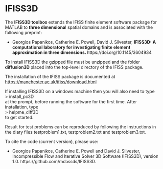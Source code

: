 # IFISS3D
The <b> IFISS3D toolbox</b> extends the IFISS finite element software package for MATLAB to <b> three dimensional</b> spatial domains and is
associated with the following preprint: <br>
<ul> 
<li> Georgios Papanikos, Catherine E. Powell, David J. Silvester, <b> IFISS3D: A computational laboratory for investigating finite element approximation in three dimensions. </b>
https://doi.org/10.1145/3604934
  </ul> 


To install IFISS3D the gzipped file must be unzipped and the folder <b> diffusion3D </b> placed into the top-level directory of the
IFISS package. 

The installation of the IFISS package is documented at
https://manchester.ac.uk/ifiss/download.html

If installing IFISS3D on a windows machine then you will also need to type <br>
$>$ install_pc3D <br>
at the prompt, before running the software for the first time. After installation, type <br> 
$>$ helpme_diff3D <br>
to get started.

Result for test problems can be reproduced by following the instructions in the diary files testproblem1.txt, testproblem2.txt and testproblem3.txt.

To cite the code (current version), please use:

<ul>
<li> Georgios Papanikos, Catherine E. Powell and David J. Silvester, Incompressible Flow and Iterative Solver 3D Software (IFISS3D), version 1.0. https://github.com/mcbssds/IFISS3D.
</ul>

